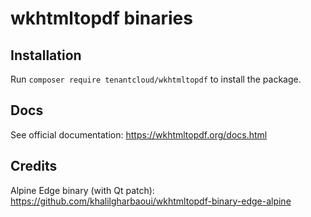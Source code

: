 # wkhtmltopdf binaries
## Installation

Run `composer require tenantcloud/wkhtmltopdf` to install the package.

## Docs

See official documentation: https://wkhtmltopdf.org/docs.html

## Credits
Alpine Edge binary (with Qt patch): https://github.com/khalilgharbaoui/wkhtmltopdf-binary-edge-alpine
